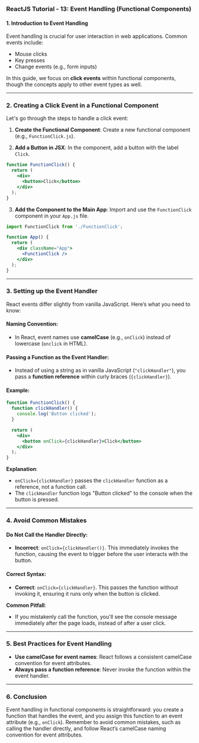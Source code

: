 ### ReactJS Tutorial - 13: Event Handling (Functional Components)

#### 1. **Introduction to Event Handling**
Event handling is crucial for user interaction in web applications. Common events include:
- Mouse clicks
- Key presses
- Change events (e.g., form inputs)

In this guide, we focus on **click events** within functional components, though the concepts apply to other event types as well.

---

### 2. **Creating a Click Event in a Functional Component**

Let's go through the steps to handle a click event:

1. **Create the Functional Component**:
   Create a new functional component (e.g., `FunctionClick.js`).

2. **Add a Button in JSX**:
   In the component, add a button with the label `Click`.

```jsx
function FunctionClick() {
  return (
    <div>
      <button>Click</button>
    </div>
  );
}
```

3. **Add the Component to the Main App**:
   Import and use the `FunctionClick` component in your `App.js` file.

```jsx
import FunctionClick from './FunctionClick';

function App() {
  return (
    <div className="App">
      <FunctionClick />
    </div>
  );
}
```

---

### 3. **Setting up the Event Handler**

React events differ slightly from vanilla JavaScript. Here’s what you need to know:

#### **Naming Convention**:
- In React, event names use **camelCase** (e.g., `onClick`) instead of lowercase (`onclick` in HTML).

#### **Passing a Function as the Event Handler**:
- Instead of using a string as in vanilla JavaScript (`"clickHandler"`), you pass a **function reference** within curly braces (`{clickHandler}`).

#### **Example**:

```jsx
function FunctionClick() {
  function clickHandler() {
    console.log('Button clicked');
  }

  return (
    <div>
      <button onClick={clickHandler}>Click</button>
    </div>
  );
}
```

**Explanation**:
- `onClick={clickHandler}` passes the `clickHandler` function as a reference, not a function call.
- The `clickHandler` function logs "Button clicked" to the console when the button is pressed.

---

### 4. **Avoid Common Mistakes**

#### **Do Not Call the Handler Directly**:
- **Incorrect**: `onClick={clickHandler()}`. This immediately invokes the function, causing the event to trigger before the user interacts with the button.

#### **Correct Syntax**:
- **Correct**: `onClick={clickHandler}`. This passes the function without invoking it, ensuring it runs only when the button is clicked.

**Common Pitfall**:
- If you mistakenly call the function, you'll see the console message immediately after the page loads, instead of after a user click.

---

### 5. **Best Practices for Event Handling**

- **Use camelCase for event names**: React follows a consistent camelCase convention for event attributes.
- **Always pass a function reference**: Never invoke the function within the event handler.
  
---

### 6. **Conclusion**
Event handling in functional components is straightforward: you create a function that handles the event, and you assign this function to an event attribute (e.g., `onClick`). Remember to avoid common mistakes, such as calling the handler directly, and follow React’s camelCase naming convention for event attributes.